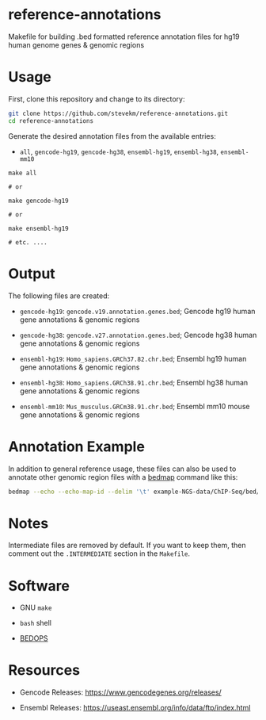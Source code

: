 # reference-annotations
Makefile for building .bed formatted reference annotation files for hg19 human genome genes &amp; genomic regions

# Usage

First, clone this repository and change to its directory:

```bash
git clone https://github.com/stevekm/reference-annotations.git
cd reference-annotations
```

Generate the desired annotation files from the available entries:

- `all`, `gencode-hg19`, `gencode-hg38`, `ensembl-hg19`, `ensembl-hg38`, `ensembl-mm10`

```
make all

# or

make gencode-hg19

# or

make ensembl-hg19

# etc. ....
```

# Output

The following files are created:

- `gencode-hg19`: `gencode.v19.annotation.genes.bed`; Gencode hg19 human gene annotations & genomic regions

- `gencode-hg38`: `gencode.v27.annotation.genes.bed`; Gencode hg38 human gene annotations & genomic regions

- `ensembl-hg19`: `Homo_sapiens.GRCh37.82.chr.bed`; Ensembl hg19 human gene annotations & genomic regions

- `ensembl-hg38`: `Homo_sapiens.GRCh38.91.chr.bed`; Ensembl hg38 human gene annotations & genomic regions

- `ensembl-mm10`: `Mus_musculus.GRCm38.91.chr.bed`; Ensembl mm10 mouse gene annotations & genomic regions

# Annotation Example

In addition to general reference usage, these files can also be used to annotate other genomic region files with a [bedmap](http://bedops.readthedocs.io/en/latest/content/reference/statistics/bedmap.html) command like this:

```bash
bedmap --echo --echo-map-id --delim '\t' example-NGS-data/ChIP-Seq/bed/Sample1-D-H3K27AC/peaks.bed reference-annotations/gencode.v19.annotation.genes.id4.bed
```

# Notes

Intermediate files are removed by default. If you want to keep them, then comment out the `.INTERMEDIATE` section in the `Makefile`.

# Software

- GNU `make`

- `bash` shell

- [BEDOPS](http://bedops.readthedocs.io/en/latest/content/reference/file-management/conversion/gtf2bed.html) 

# Resources

- Gencode Releases: https://www.gencodegenes.org/releases/

- Ensembl Releases: https://useast.ensembl.org/info/data/ftp/index.html
